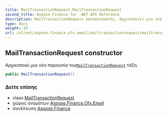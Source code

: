 ```yaml
---
title: MailTransactionRequest.MailTransactionRequest
second_title: Aspose.Finance for .NET API Reference
description: MailTransactionRequest κατασκευαστής. Αρχικοποιεί μια νέα παρουσία τουMailTransactionRequest τάξη.
type: docs
weight: 10
url: /el/net/aspose.finance.ofx.email/mailtransactionrequest/mailtransactionrequest/
---
```

## MailTransactionRequest constructor

Αρχικοποιεί μια νέα παρουσία του[`MailTransactionRequest`](../) τάξη.

```csharp
public MailTransactionRequest()
```

### Δείτε επίσης

* class [MailTransactionRequest](../)
* χώρος ονομάτων [Aspose.Finance.Ofx.Email](../../mailtransactionrequest/)
* συνέλευση [Aspose.Finance](../../../)


